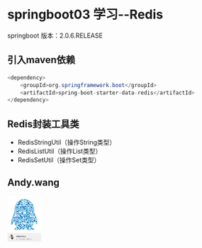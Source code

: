 springboot03 学习--Redis
================================
springboot 版本：2.0.6.RELEASE
## 引入maven依赖
```java
<dependency>
    <groupId>org.springframework.boot</groupId>
    <artifactId>spring-boot-starter-data-redis</artifactId>
</dependency>
```
## Redis封装工具类
<ul>
    <li>RedisStringUtil（操作String类型）</li>
    <li>RedisListUtil（操作List类型）</li>
    <li>RedisSetUtil（操作Set类型）</li>
</ul>

## Andy.wang

<img src="doc/594580820.jpg" width="15%" alt="Andy.wang的QQ"/>